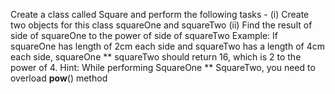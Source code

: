 Create a class called Square and perform the following tasks -
(i) Create two objects for this class squareOne and
squareTwo
(ii) Find the result of side of squareOne to the power of side
of squareTwo
Example: If squareOne has length of 2cm each side and
squareTwo has a length of 4cm each side, squareOne **
squareTwo should return 16, which is 2 to the power of 4.
Hint: While performing SquareOne ** SquareTwo, you need to
overload __pow__() method
